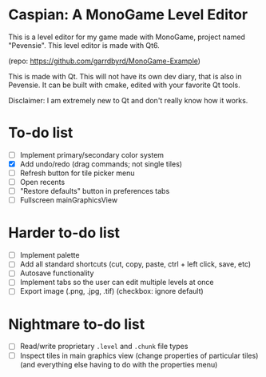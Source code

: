 # Caspian: A MonoGame Level Editor
This is a level editor for my game made with MonoGame, project named "Pevensie". This level editor is made with Qt6.

(repo: https://github.com/garrdbyrd/MonoGame-Example)

This is made with Qt. This will not have its own dev diary, that is also in Pevensie. It can be built with cmake, edited with your favorite Qt tools.

Disclaimer: I am extremely new to Qt and don't really know how it works.

# To-do list
- [ ] Implement primary/secondary color system
- [x] Add undo/redo (drag commands; not single tiles)
- [ ] Refresh button for tile picker menu
- [ ] Open recents
- [ ] "Restore defaults" button in preferences tabs
- [ ] Fullscreen mainGraphicsView

# Harder to-do list
- [ ] Implement palette
- [ ] Add all standard shortcuts (cut, copy, paste, ctrl + left click, save, etc)
- [ ] Autosave functionality
- [ ] Implement tabs so the user can edit multiple levels at once
- [ ] Export image (.png, .jpg, .tif) (checkbox: ignore default)

# Nightmare to-do list
- [ ] Read/write proprietary `.level` and `.chunk` file types
- [ ] Inspect tiles in main graphics view (change properties of particular tiles) (and everything else having to do with the properties menu)
